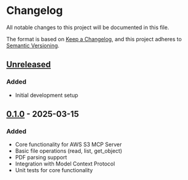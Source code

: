 # Changelog

All notable changes to this project will be documented in this file.

The format is based on [Keep a Changelog](https://keepachangelog.com/en/1.0.0/),
and this project adheres to [Semantic Versioning](https://semver.org/spec/v2.0.0.html).

## [Unreleased]

### Added

- Initial development setup

## [0.1.0] - 2025-03-15

### Added

- Core functionality for AWS S3 MCP Server
- Basic file operations (read, list, get_object)
- PDF parsing support
- Integration with Model Context Protocol
- Unit tests for core functionality

[Unreleased]: https://github.com/samuraikun/aws-s3-mcp/compare/v0.1.0...HEAD
[0.1.0]: https://github.com/samuraikun/aws-s3-mcp/releases/tag/v0.1.0
